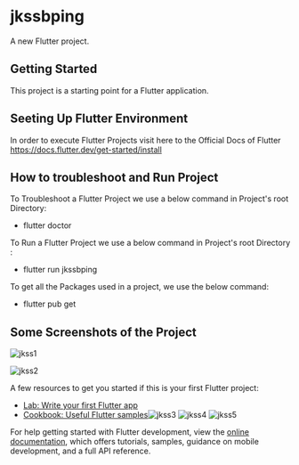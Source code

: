 # jkssbping

A new Flutter project.

## Getting Started

This project is a starting point for a Flutter application.


## Seeting Up Flutter Environment
In order to execute Flutter Projects visit here to the Official Docs of Flutter https://docs.flutter.dev/get-started/install

## How to troubleshoot and Run Project

To Troubleshoot a Flutter Project we use a below command in Project's root Directory: 
- flutter doctor

To Run a Flutter Project we use a below command in Project's root Directory : 
- flutter run jkssbping

To get all the Packages used in a project, we use the below command:
- flutter pub get

## Some Screenshots of the Project

![jkss1](https://user-images.githubusercontent.com/53346938/170842802-e0dff5dc-725f-4c13-81a1-9bff412799a1.jpg)

![jkss2](https://user-images.githubusercontent.com/53346938/170842805-50e977a3-b050-4ace-adec-d77916b140f1.jpg)

A few resources to get you started if this is your first Flutter project:

- [Lab: Write your first Flutter app](https://docs.flutter.dev/get-started/codelab)
- [Cookbook: Useful Flutter samples](https://docs.flutter.dev/cookbook)![jkss3](https://user-images.githubusercontent.com/53346938/170842808-505065f3-b284-4ace-a32f-ef2b00934d2e.jpg)
![jkss4](https://user-images.githubusercontent.com/53346938/170842814-531f5b54-f820-4efa-abbb-16145e59e569.jpg)
![jkss5](https://user-images.githubusercontent.com/53346938/170842820-81dc0551-71e0-4c2b-822b-2fb935cc8c7d.jpg)


For help getting started with Flutter development, view the
[online documentation](https://docs.flutter.dev/), which offers tutorials,
samples, guidance on mobile development, and a full API reference.
